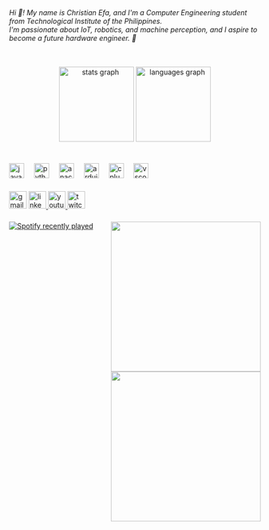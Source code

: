 <br clear="both">


<h6 align="left">Hi 👋! My name is Christian Efa, and I'm a Computer Engineering student from Technological Institute of the Philippines.<br>I'm passionate about IoT, robotics, and machine perception, and I aspire to become a future hardware engineer. 🚀</h6>

###

<br clear="both">

<div align="center">
  <img src="https://github-readme-stats.vercel.app/api?username=Aceeesz&hide_title=false&hide_rank=false&show_icons=true&include_all_commits=true&count_private=true&disable_animations=false&theme=dracula&locale=en&hide_border=false" height="150" alt="stats graph"  />
  <img src="https://github-readme-stats.vercel.app/api/top-langs?username=Aceeesz&locale=en&hide_title=false&layout=compact&card_width=320&langs_count=5&theme=dracula&hide_border=false" height="150" alt="languages graph"  />
</div>

###

<br clear="both">

<div align="left">
  <img src="https://cdn.jsdelivr.net/gh/devicons/devicon/icons/javascript/javascript-original.svg" height="30" alt="javascript logo"  />
  <img width="12" />
  <img src="https://cdn.jsdelivr.net/gh/devicons/devicon/icons/python/python-original.svg" height="30" alt="python logo"  />
  <img width="12" />
  <img src="https://cdn.jsdelivr.net/gh/devicons/devicon/icons/anaconda/anaconda-original.svg" height="30" alt="anaconda logo"  />
  <img width="12" />
  <img src="https://cdn.jsdelivr.net/gh/devicons/devicon/icons/arduino/arduino-original.svg" height="30" alt="arduino logo"  />
  <img width="12" />
  <img src="https://cdn.jsdelivr.net/gh/devicons/devicon/icons/cplusplus/cplusplus-original.svg" height="30" alt="cplusplus logo"  />
  <img width="12" />
  <img src="https://cdn.jsdelivr.net/gh/devicons/devicon/icons/vscode/vscode-original.svg" height="30" alt="vscode logo"  />
</div>

###

<div align="left">
  <img src="https://img.shields.io/static/v1?message=Gmail:%20chrisedfa@gmail.com&logo=gmail&label=&color=D14836&logoColor=white&labelColor=D14836&style=for-the-badge" height="35" alt="gmail logo"  />
  <a href="https://www.linkedin.com/in/aceeesz/" target="_blank">
    <img src="https://img.shields.io/static/v1?message=LinkedIn&logo=linkedin&label=&color=0077B5&logoColor=white&labelColor=&style=for-the-badge" height="35" alt="linkedin logo"  />
  </a>
  <a href="https://www.youtube.com/@aceeesz" target="_blank">
    <img src="https://img.shields.io/static/v1?message=Youtube&logo=youtube&label=&color=FF0000&logoColor=white&labelColor=&style=for-the-badge" height="35" alt="youtube logo"  />
  </a>
  <a href="https://www.twitch.tv/aceeesz" target="_blank">
    <img src="https://img.shields.io/static/v1?message=Twitch&logo=twitch&label=&color=9146FF&logoColor=white&labelColor=&style=for-the-badge" height="35" alt="twitch logo"  />
  </a>
</div>

###

<img align="right" height="300" src="https://64.media.tumblr.com/132cc7632b84e4862060da22e3447e15/b5a078559b095136-61/s1280x1920/01e7bf511458ddc9bc8d15617fda505e88225a0c.jpg"  />

###

<img align="right" height="300" src="https://github.com/user-attachments/assets/3372ca82-31ba-4014-8c75-cac40b5d1db8" />

  

###

<div align="left">
  <a href="https://open.spotify.com/user/31a343uaw3j77yrawq7qqqx52q2i">
    <img src="https://spotify-recently-played-readme.vercel.app/api?user=31a343uaw3j77yrawq7qqqx52q2i&count=3" alt="Spotify recently played"  />
  </a>
</div>

###
